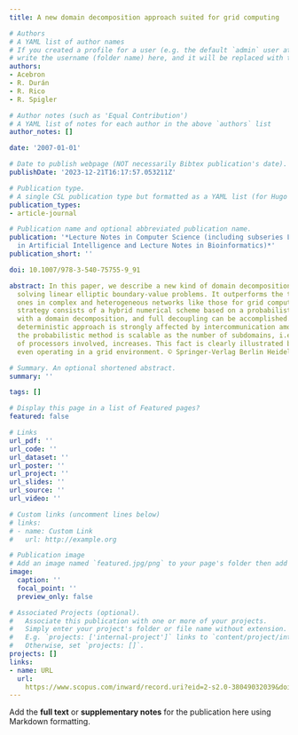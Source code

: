 ```yaml
---
title: A new domain decomposition approach suited for grid computing

# Authors
# A YAML list of author names
# If you created a profile for a user (e.g. the default `admin` user at `content/authors/admin/`), 
# write the username (folder name) here, and it will be replaced with their full name and linked to their profile.
authors:
- Acebron
- R. Durán
- R. Rico
- R. Spigler

# Author notes (such as 'Equal Contribution')
# A YAML list of notes for each author in the above `authors` list
author_notes: []

date: '2007-01-01'

# Date to publish webpage (NOT necessarily Bibtex publication's date).
publishDate: '2023-12-21T16:17:57.053211Z'

# Publication type.
# A single CSL publication type but formatted as a YAML list (for Hugo requirements).
publication_types:
- article-journal

# Publication name and optional abbreviated publication name.
publication: '*Lecture Notes in Computer Science (including subseries Lecture Notes
  in Artificial Intelligence and Lecture Notes in Bioinformatics)*'
publication_short: ''

doi: 10.1007/978-3-540-75755-9_91

abstract: In this paper, we describe a new kind of domain decomposition strategy for
  solving linear elliptic boundary-value problems. It outperforms the traditional
  ones in complex and heterogeneous networks like those for grid computing. Such a
  strategy consists of a hybrid numerical scheme based on a probabilistic method along
  with a domain decomposition, and full decoupling can be accomplished. While the
  deterministic approach is strongly affected by intercommunication among the hosts,
  the probabilistic method is scalable as the number of subdomains, i.e., the number
  of processors involved, increases. This fact is clearly illustrated by an example,
  even operating in a grid environment. © Springer-Verlag Berlin Heidelberg 2007.

# Summary. An optional shortened abstract.
summary: ''

tags: []

# Display this page in a list of Featured pages?
featured: false

# Links
url_pdf: ''
url_code: ''
url_dataset: ''
url_poster: ''
url_project: ''
url_slides: ''
url_source: ''
url_video: ''

# Custom links (uncomment lines below)
# links:
# - name: Custom Link
#   url: http://example.org

# Publication image
# Add an image named `featured.jpg/png` to your page's folder then add a caption below.
image:
  caption: ''
  focal_point: ''
  preview_only: false

# Associated Projects (optional).
#   Associate this publication with one or more of your projects.
#   Simply enter your project's folder or file name without extension.
#   E.g. `projects: ['internal-project']` links to `content/project/internal-project/index.md`.
#   Otherwise, set `projects: []`.
projects: []
links:
- name: URL
  url: 
    https://www.scopus.com/inward/record.uri?eid=2-s2.0-38049032039&doi=10.1007%2f978-3-540-75755-9_91&partnerID=40&md5=48fa23b49199bf5592fa3ffcef0c34d8
---
```


Add the **full text** or **supplementary notes** for the publication here using Markdown formatting.
